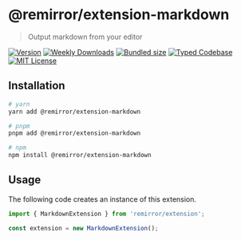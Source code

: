 # @remirror/extension-markdown

> Output markdown from your editor

[![Version][version]][npm] [![Weekly Downloads][downloads-badge]][npm] [![Bundled size][size-badge]][size] [![Typed Codebase][typescript]](#) [![MIT License][license]](#)

[version]: https://flat.badgen.net/npm/v/@remirror/extension-markdown
[npm]: https://npmjs.com/package/@remirror/extension-markdown
[license]: https://flat.badgen.net/badge/license/MIT/purple
[size]: https://bundlephobia.com/result?p=@remirror/extension-markdown
[size-badge]: https://flat.badgen.net/bundlephobia/minzip/@remirror/extension-markdown
[typescript]: https://flat.badgen.net/badge/icon/TypeScript?icon=typescript&label
[downloads-badge]: https://badgen.net/npm/dw/@remirror/extension-markdown/red?icon=npm

## Installation

```bash
# yarn
yarn add @remirror/extension-markdown

# pnpm
pnpm add @remirror/extension-markdown

# npm
npm install @remirror/extension-markdown
```

## Usage

The following code creates an instance of this extension.

```ts
import { MarkdownExtension } from 'remirror/extension';

const extension = new MarkdownExtension();
```
